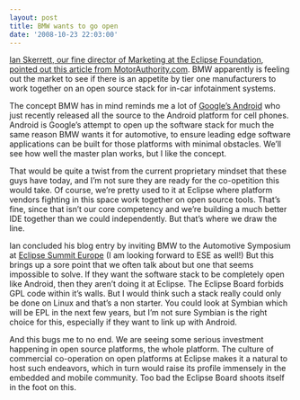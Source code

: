 ```yaml
---
layout: post
title: BMW wants to go open
date: '2008-10-23 22:03:00'
---
```



[Ian Skerrett, our fine director of Marketing at the Eclipse Foundation](http://ianskerrett.wordpress.com/2008/10/24/bmw-wants-to-build-an-open-source-computing-platform/#comment-17858), [pointed out this article from MotorAuthority.com](http://www.motorauthority.com/bmw-seeking-partners-for-open-source-car-software-platform.html). BMW apparently is feeling out the market to see if there is an appetite by tier one manufacturers to work together on an open source stack for in-car infotainment systems.

The concept BMW has in mind reminds me a lot of [Google’s Android](http://source.android.com/) who just recently released all the source to the Android platform for cell phones. Android is Google’s attempt to open up the software stack for much the same reason BMW wants it for automotive, to ensure leading edge software applications can be built for those platforms with minimal obstacles. We’ll see how well the master plan works, but I like the concept.

That would be quite a twist from the current proprietary mindset that these guys have today, and I’m not sure they are ready for the co-opetition this would take. Of course, we’re pretty used to it at Eclipse where platform vendors fighting in this space work together on open source tools. That’s fine, since that isn’t our core competency and we’re building a much better IDE together than we could independently. But that’s where we draw the line.

Ian concluded his blog entry by inviting BMW to the Automotive Symposium at [Eclipse Summit Europe](http://www.eclipsecon.org/summiteurope2008/) (I am looking forward to ESE as well!) But this brings up a sore point that we often talk about but one that seems impossible to solve. If they want the software stack to be completely open like Android, then they aren’t doing it at Eclipse. The Eclipse Board forbids GPL code within it’s walls. But I would think such a stack really could only be done on Linux and that’s a non starter. You could look at Symbian which will be EPL in the next few years, but I’m not sure Symbian is the right choice for this, especially if they want to link up with Android.

And this bugs me to no end. We are seeing some serious investment happening in open source platforms, the whole platform. The culture of commercial co-operation on open platforms at Eclipse makes it a natural to host such endeavors, which in turn would raise its profile immensely in the embedded and mobile community. Too bad the Eclipse Board shoots itself in the foot on this.


